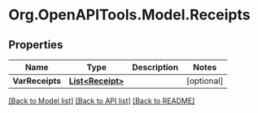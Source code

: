 # Org.OpenAPITools.Model.Receipts

## Properties

Name | Type | Description | Notes
------------ | ------------- | ------------- | -------------
**VarReceipts** | [**List&lt;Receipt&gt;**](Receipt.md) |  | [optional] 

[[Back to Model list]](../README.md#documentation-for-models) [[Back to API list]](../README.md#documentation-for-api-endpoints) [[Back to README]](../README.md)

